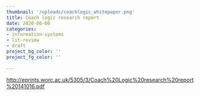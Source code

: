 ```yaml
---
thumbnail: '/uploads/coachlogic_whitepaper.png'
title: Coach logic research report
date: 2020-06-06
categories: 
- information-systems
- lit-review
- draft
project_bg_color: ''
project_fg_color: ''

---
```

http://eprints.worc.ac.uk/5305/3/Coach%20Logic%20research%20report%20141016.pdf


